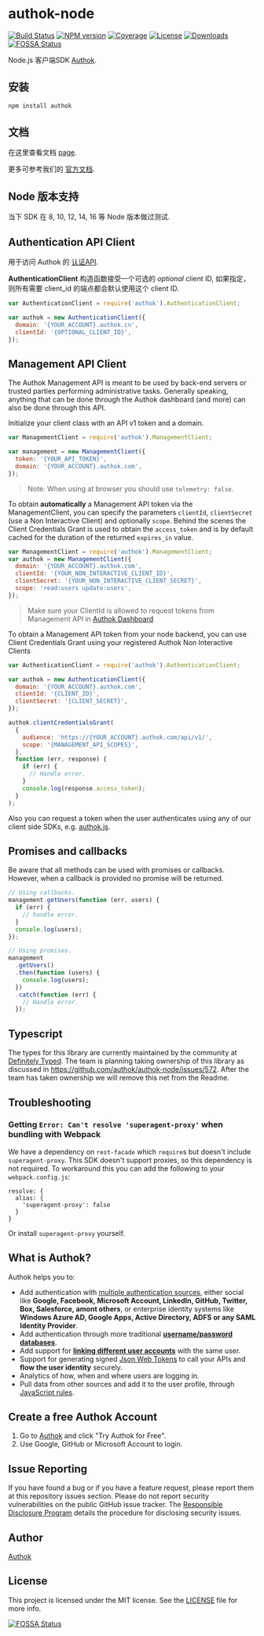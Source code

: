 # authok-node

[![Build Status][circleci-image]][circleci-url]
[![NPM version][npm-image]][npm-url]
[![Coverage][codecov-image]][codecov-url]
[![License][license-image]][license-url]
[![Downloads][downloads-image]][downloads-url]
[![FOSSA Status](https://app.fossa.com/api/projects/git%2Bgithub.com%2Fauthok%2Fauthok-node.svg?type=shield)](https://app.fossa.com/projects/git%2Bgithub.com%2Fauthok%2Fauthok-node?ref=badge_shield)

Node.js 客户端SDK [Authok](https://authok.cn).

## 安装

```bash
npm install authok
```

## 文档

在这里查看文档 [page](https://authok.github.io/authok-node/).

更多可参考我们的 [官方文档](https://docs.authok.cn).

## Node 版本支持

当下 SDK 在 8, 10, 12, 14, 16 等 Node 版本做过测试.

## Authentication API Client

用于访问 Authok 的 [认证API](https://docs.authok.cn/api/authentication).

**AuthenticationClient** 构造函数接受一个可选的 _optional_ client ID, 如果指定，则所有需要 client_id 的端点都会默认使用这个 client ID.

```js
var AuthenticationClient = require('authok').AuthenticationClient;

var authok = new AuthenticationClient({
  domain: '{YOUR_ACCOUNT}.authok.cn',
  clientId: '{OPTIONAL_CLIENT_ID}',
});
```

## Management API Client

The Authok Management API is meant to be used by back-end servers or trusted parties performing administrative tasks. Generally speaking, anything that can be done through the Authok dashboard (and more) can also be done through this API.

Initialize your client class with an API v1 token and a domain.

```js
var ManagementClient = require('authok').ManagementClient;

var management = new ManagementClient({
  token: '{YOUR_API_TOKEN}',
  domain: '{YOUR_ACCOUNT}.authok.com',
});
```

> Note: When using at browser you should use `telemetry: false`.

To obtain **automatically** a Management API token via the ManagementClient, you can specify the parameters `clientId`, `clientSecret` (use a Non Interactive Client) and optionally `scope`.
Behind the scenes the Client Credentials Grant is used to obtain the `access_token` and is by default cached for the duration of the returned `expires_in` value.

```js
var ManagementClient = require('authok').ManagementClient;
var authok = new ManagementClient({
  domain: '{YOUR_ACCOUNT}.authok.com',
  clientId: '{YOUR_NON_INTERACTIVE_CLIENT_ID}',
  clientSecret: '{YOUR_NON_INTERACTIVE_CLIENT_SECRET}',
  scope: 'read:users update:users',
});
```

> Make sure your ClientId is allowed to request tokens from Management API in [Authok Dashboard](https://manage.authok.com/#/apis)

To obtain a Management API token from your node backend, you can use Client Credentials Grant using your registered Authok Non Interactive Clients

```js
var AuthenticationClient = require('authok').AuthenticationClient;

var authok = new AuthenticationClient({
  domain: '{YOUR_ACCOUNT}.authok.com',
  clientId: '{CLIENT_ID}',
  clientSecret: '{CLIENT_SECRET}',
});

authok.clientCredentialsGrant(
  {
    audience: 'https://{YOUR_ACCOUNT}.authok.com/api/v1/',
    scope: '{MANAGEMENT_API_SCOPES}',
  },
  function (err, response) {
    if (err) {
      // Handle error.
    }
    console.log(response.access_token);
  }
);
```

Also you can request a token when the user authenticates using any of our client side SDKs, e.g. [authok.js](https://github.com/authok/authok.js).

## Promises and callbacks

Be aware that all methods can be used with promises or callbacks. However, when a callback is provided no promise will be returned.

```js
// Using callbacks.
management.getUsers(function (err, users) {
  if (err) {
    // handle error.
  }
  console.log(users);
});

// Using promises.
management
  .getUsers()
  .then(function (users) {
    console.log(users);
  })
  .catch(function (err) {
    // Handle error.
  });
```

## Typescript

The types for this library are currently maintained by the community at [Definitely Typed](https://github.com/DefinitelyTyped/DefinitelyTyped/tree/master/types/authok). The team is planning taking ownership of this library as discussed in https://github.com/authok/authok-node/issues/572. After the team has taken ownership we will remove this net from the Readme.

## Troubleshooting

### Getting `Error: Can't resolve 'superagent-proxy'` when bundling with Webpack

We have a dependency on `rest-facade` which `require`s but doesn't include `superagent-proxy`. This SDK doesn't support proxies, so this dependency is not required. To workaround this you can add the following to your `webpack.config.js`:

```
resolve: {
  alias: {
    'superagent-proxy': false
  }
}
```

Or install `superagent-proxy` yourself.


## What is Authok?

Authok helps you to:

- Add authentication with [multiple authentication sources](https://docs.authok.com/identityproviders), either social like **Google, Facebook, Microsoft Account, LinkedIn, GitHub, Twitter, Box, Salesforce, amont others**, or enterprise identity systems like **Windows Azure AD, Google Apps, Active Directory, ADFS or any SAML Identity Provider**.
- Add authentication through more traditional **[username/password databases](https://docs.authok.com/mysql-connection-tutorial)**.
- Add support for **[linking different user accounts](https://docs.authok.com/link-accounts)** with the same user.
- Support for generating signed [Json Web Tokens](https://docs.authok.com/jwt) to call your APIs and **flow the user identity** securely.
- Analytics of how, when and where users are logging in.
- Pull data from other sources and add it to the user profile, through [JavaScript rules](https://docs.authok.com/rules).

## Create a free Authok Account

1.  Go to [Authok](https://authok.com) and click "Try Authok for Free".
2.  Use Google, GitHub or Microsoft Account to login.

## Issue Reporting

If you have found a bug or if you have a feature request, please report them at this repository issues section. Please do not report security vulnerabilities on the public GitHub issue tracker. The [Responsible Disclosure Program](https://authok.com/whitehat) details the procedure for disclosing security issues.

## Author

[Authok](https://authok.com)

## License

This project is licensed under the MIT license. See the [LICENSE](LICENSE) file for more info.

<!-- Vaaaaarrrrsss -->

[npm-image]: https://img.shields.io/npm/v/authok.svg?style=flat-square
[npm-url]: https://npmjs.org/package/authok
[circleci-image]: https://img.shields.io/circleci/project/github/authok/authok-node.svg?branch=master&style=flat-square
[circleci-url]: https://circleci.com/gh/authok/authok-node
[codecov-image]: https://img.shields.io/codecov/c/github/authok/authok-node.svg?style=flat-square
[codecov-url]: https://codecov.io/github/authok/authok-node?branch=master
[license-image]: https://img.shields.io/npm/l/authok.svg?style=flat-square
[license-url]: #license
[downloads-image]: https://img.shields.io/npm/dm/authok.svg?style=flat-square
[downloads-url]: https://npmjs.org/package/authok

[![FOSSA Status](https://app.fossa.com/api/projects/git%2Bgithub.com%2Fauthok%2Fauthok-node.svg?type=large)](https://app.fossa.com/projects/git%2Bgithub.com%2Fauthok%2Fauthok-node?ref=badge_large)
